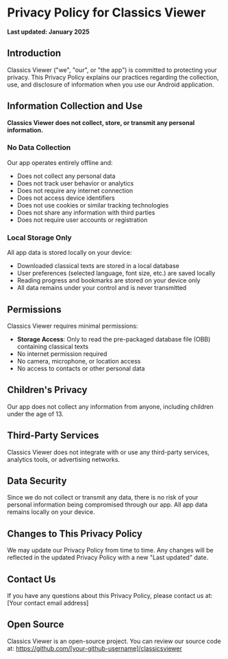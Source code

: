 # Privacy Policy for Classics Viewer

**Last updated: January 2025**

## Introduction

Classics Viewer ("we", "our", or "the app") is committed to protecting your privacy. This Privacy Policy explains our practices regarding the collection, use, and disclosure of information when you use our Android application.

## Information Collection and Use

**Classics Viewer does not collect, store, or transmit any personal information.**

### No Data Collection

Our app operates entirely offline and:
- Does not collect any personal data
- Does not track user behavior or analytics
- Does not require any internet connection
- Does not access device identifiers
- Does not use cookies or similar tracking technologies
- Does not share any information with third parties
- Does not require user accounts or registration

### Local Storage Only

All app data is stored locally on your device:
- Downloaded classical texts are stored in a local database
- User preferences (selected language, font size, etc.) are saved locally
- Reading progress and bookmarks are stored on your device only
- All data remains under your control and is never transmitted

## Permissions

Classics Viewer requires minimal permissions:
- **Storage Access**: Only to read the pre-packaged database file (OBB) containing classical texts
- No internet permission required
- No camera, microphone, or location access
- No access to contacts or other personal data

## Children's Privacy

Our app does not collect any information from anyone, including children under the age of 13.

## Third-Party Services

Classics Viewer does not integrate with or use any third-party services, analytics tools, or advertising networks.

## Data Security

Since we do not collect or transmit any data, there is no risk of your personal information being compromised through our app. All app data remains locally on your device.

## Changes to This Privacy Policy

We may update our Privacy Policy from time to time. Any changes will be reflected in the updated Privacy Policy with a new "Last updated" date.

## Contact Us

If you have any questions about this Privacy Policy, please contact us at:
[Your contact email address]

## Open Source

Classics Viewer is an open-source project. You can review our source code at:
https://github.com/[your-github-username]/classicsviewer